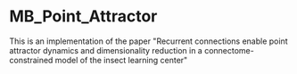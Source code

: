# MB_Point_Attractor
This is an implementation of the paper "Recurrent connections enable point attractor dynamics and dimensionality reduction in a connectome-constrained model of the insect learning center"
